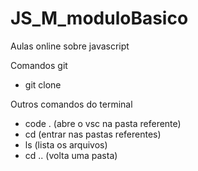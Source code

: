 # JS_M_moduloBasico
Aulas online sobre javascript

Comandos git
- git clone <caminho https do repositorio>


Outros comandos do terminal
- code . (abre o vsc na pasta referente)
- cd <nome da pasta> (entrar nas pastas referentes)
- ls (lista os arquivos)
- cd .. (volta uma pasta)